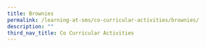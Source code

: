 ```yaml
---
title: Brownies
permalink: /learning-at-sms/co-curricular-activities/brownies/
description: ""
third_nav_title: Co Curricular Activities
---
```

